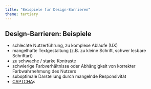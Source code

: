 ```yaml
---
title: "Beispiele für Design-Barrieren"
theme: tertiary
---
```

## Design-Barrieren: Beispiele

- schlechte Nutzerführung, zu komplexe Abläufe (UX)
- mangelhafte Textgestaltung (z.B. zu kleine Schrift, schwer lesbare Schriftart)
- zu schwache / starke Kontraste
- schwierige Farbverhältnisse oder Abhängigkeit von korrekter Farbwahrnehmung des Nutzers
- suboptimale Darstellung durch mangelnde Responsivität
- [CAPTCHA](https://de.wikipedia.org/wiki/Captcha)s

